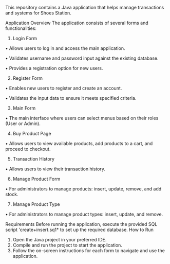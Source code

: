 This repository contains a Java application that helps manage transactions and systems for Shoes Station.

Application Overview
The application consists of several forms and functionalities:

1. Login Form

•	Allows users to log in and access the main application.

•	Validates username and password input against the existing database.

•	Provides a registration option for new users.

2. Register Form

•	Enables new users to register and create an account.

•	Validates the input data to ensure it meets specified criteria.

3. Main Form

•	The main interface where users can select menus based on their roles (User or Admin).

4. Buy Product Page

•	Allows users to view available products, add products to a cart, and proceed to checkout.

5. Transaction History

• Allows users to view their transaction history.

6. Manage Product Form

• For administrators to manage products: insert, update, remove, and add stock.

7. Manage Product Type

• For administrators to manage product types: insert, update, and remove.

Requirements
Before running the application, execute the provided SQL script 'create+insert.sq1* to
set up the required database.
How to Run
1. Open the Java project in your preferred IDE.
2. Compile and run the project to start the application.
3. Follow the on-screen instructions for each form to navigate and use the application.

